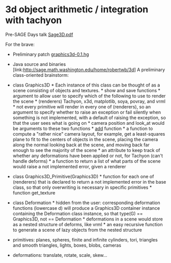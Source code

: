 

# 3d object arithmetic / integration with tachyon

Pre-SAGE Days talk <a href="days3/sprints/3d/Sage3D.pdf">Sage3D.pdf</a> 

For the brave:  

   * Preliminary patch <a href="days3/sprints/3d/graphics3d-0.1.hg">graphics3d-0.1.hg</a> 
   * Java source and binaries [link:<a href="http://sage.math.washington.edu/home/robertwb/3d">http://sage.math.washington.edu/home/robertwb/3d</a>] 
A preliminary class-oriented brainstorm: 

   * class Graphics3D 
         * Each instance of this class can be thought of as a scene consisting of objects and textures. 
         * show and save functions 
               * argument to allow user to specify which of the following to use to render the scene 
                     * (renderers) Tachyon, x3d, matplotlib, soya, povray, and vrml 
               * not every primitive will render in every one of (renderers), so an argument to specify whether to raise an exception or fail silently when something is not implemented, with a default of raising the exception, so that the user sees what is going on 
               * camera position and look_at would be arguments to these two functions 
         * <ins>add</ins> function 
         * a function to compute a "rather nice" camera layout, for example, get a least-squares plane to fit to the centers of objects in the scene, placing the camera along the normal looking back at the scene, and moving back far enough to see the majority of the scene 
         * an attribute to keep track of whether any deformations have been applied or not, for Tachyon (can't handle deforms) 
         * a function to return a list of what parts of the scene would raise a not implemented error, given a renderer 
   * class Graphics3D_Primitive(Graphics3D) 
         * function for each one of (renderers) that is declared to return a not implemented error in the base class, so that only overwriting is necessary in specific primitives 
         * function get_texture 
   * class Deformation 
         * hidden from the user: corresponding deformation functions (lowercase d) will produce a Graphics3D container instance containing the Deformation class instance, so that type(G) == Graphics3D, not == Deformation 
         * deformations in a scene would store as a nested structure of deforms, like vrml 
         * an easy recursive function to generate a scene of lazy objects from the nested structure 
   * primitives: planes, spheres, finite and infinite cylinders, tori, triangles and smooth triangles, lights, boxes, blobs, cameras 
   * deformations: translate, rotate, scale, skew... 